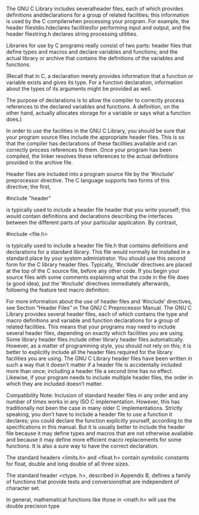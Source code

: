 The GNU C Library includes severalheader files, each of which provides definitions anddeclarations for a group of related facilities; this information is used by the C compilerwhen processing your program. For example, the header filestdio.hdeclares facilitiesfor performing input and output, and the header filestring.h declares string processing utilities.



Libraries for use by C programs really consist of two parts: header files that define types and macros and declare variables and functions; and the actual library or archive that contains the definitions of the variables and functions.

(Recall that in C, a declaration merely provides information that a function or variable exists and gives its type. For a function declaration, information about the types of its arguments might be provided as well.

The purpose of declarations is to allow the compiler to correctly process references to the declared variables and functions. A definition, on the
other hand, actually allocates storage for a variable or says what a function does.)

In order to use the facilities in the GNU C Library, you should be sure that your program source files include the appropriate header files. This is so that the compiler has declarations of these facilities available and can correctly process references to them. Once your program has been compiled, the linker resolves these references to the actual definitions provided in the archive file.

Header files are included into a program source file by the ‘#include’ preprocessor directive. The C language supports two forms of this directive; the first,

#include "header"

is typically used to include a header file header that you write yourself; this would contain definitions and declarations describing the interfaces between the different parts of your particular application. By contrast,

#include <file.h>

is typically used to include a header file file.h that contains definitions and declarations for a standard library. This file would normally be installed in a standard place by your system administrator. You should use this second form for the C library header files. Typically, ‘#include’ directives are placed at the top of the C source file, before any other code. If you begin your source files with some comments explaining what the code in the file does (a good idea), put the ‘#include’ directives immediately afterwards, following the feature test macro definition.

For more information about the use of header files and ‘#include’ directives, see Section “Header Files” in The GNU C Preprocessor Manual. The GNU C Library provides several header files, each of which contains the type and macro definitions and variable and function declarations for a group of related facilities. This means that your programs may need to include several header files, depending on exactly which facilities you are using. Some library header files include other library header files automatically. However, as a matter of programming style, you should not rely on this; it is better to explicitly include all the header files required for the library facilities you are using. The GNU C Library header files have been written in such a way that it doesn’t matter if a header file is accidentally included more than once; including a header file a second time has no effect. Likewise, if your program needs to include multiple header files, the order in which they are included doesn’t matter.

Compatibility Note:
Inclusion of standard header files in any order and any number of times works in any ISO C implementation. However, this has traditionally not been the case in many older C implementations. Strictly speaking, you don’t have to include a header file to use a function it declares; you could declare the function explicitly yourself, according to the specifications in this manual. But it is usually better to include the header file because it may define types and macros that are not otherwise available and because it may define more efficient macro replacements for some functions. It is also a sure way to have the correct declaration.













The standard headers <limits.h> and <float.h> contain
symbolic constants for float, double and long double of all three sizes.








The standard header <ctype. h>, described in Appendix B, defines a family
of functions that provide tests and conversionsthat are independent of character
set.



In general, mathematical functions like those in <math.h> will use the double precision type
